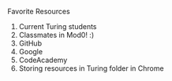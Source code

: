 Favorite Resources
1. Current Turing students
2. Classmates in Mod0! :)
3. GitHub
4. Google
5. CodeAcademy
6. Storing resources in Turing folder in Chrome
